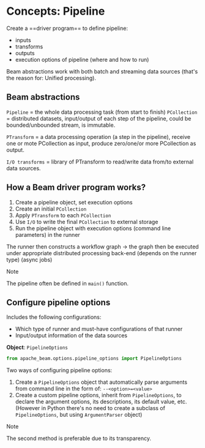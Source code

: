 # Concepts: Pipeline

Create a ==driver program== to define pipeline:

- inputs
- transforms
- outputs
- execution options of pipeline (where and how to run)

Beam abstractions work with both batch and streaming data sources (that's the reason for: Unified processing).

## Beam abstractions

`Pipeline` = the whole data processing task (from start to finish)
`PCollection` = distributed datasets, input/output of each step of the pipeline, could be bounded/unbounded stream, is immutable.

`PTransform` = a data processing operation (a step in the pipeline), receive one or mote PCollection as input, produce zero/one/or more PCollection as output.

`I/O transforms` = library of PTransform to read/write data from/to external data sources.

## How a Beam driver program works?

1. Create a pipeline object, set execution options
2. Create an initial `PCollection`
3. Apply `PTransform` to each `PCollection`
4. Use `I/O` to write the final `PCollection` to external storage
5. Run the pipeline object with execution options (command line parameters) in the runner

The runner then constructs a workflow graph -> the graph then be executed under appropriate distributed processing back-end (depends on the runner type) (async jobs)

> [!Note]
> The pipeline often be defined in `main()` function.

## Configure pipeline options

Includes the following configurations:

- Which type of runner and must-have configurations of that runner
- Input/output information of the data sources

**Object**: `PipelineOptions`

```python
from apache_beam.options.pipeline_options import PipelineOptions
```

Two ways of configuring pipeline options:

1. Create a `PipelineOptions` object that automatically parse arguments from command line in the form of: `--<option>=<value>`
2. Create a custom pipeline options, inherit from `PipelineOptions`, to declare the argument options, its descriptions, its default value, etc. (However in Python there's no need to create a subclass of `PipelineOptions`, but using `ArgumentParser` object)

> [!Note]
> The second method is preferable due to its transparency.
